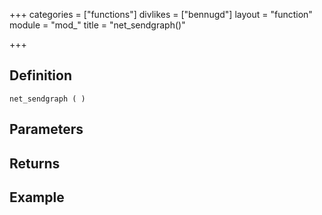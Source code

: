 +++
categories = ["functions"]
divlikes = ["bennugd"]
layout = "function"
module = "mod_"
title = "net_sendgraph()"

+++

## Definition

    net_sendgraph ( )

## Parameters

## Returns

## Example
